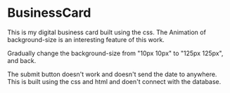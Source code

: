 # BusinessCard

This is my digital business card built using the css. The Animation of background-size is an interesting feature of this work.


Gradually change the background-size from "10px 10px" to "125px 125px", and back.

The submit button doesn't work and doesn't send the date to anywhere. This is built using the css and html and doen't connect with the database. 
